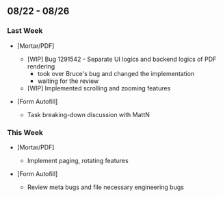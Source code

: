 ## 08/22 - 08/26 ##

### Last Week ###

* [Mortar/PDF]
    - [WIP] Bug 1291542 - Separate UI logics and backend logics of PDF rendering
        - took over Bruce's bug and changed the implementation
        - waiting for the review
    - [WIP] Implemented scrolling and zooming features

* [Form Autofill]
    - Task breaking-down discussion with MattN

### This Week ###

* [Mortar/PDF]
    - Implement paging, rotating features

* [Form Autofill]
    - Review meta bugs and file necessary engineering bugs
